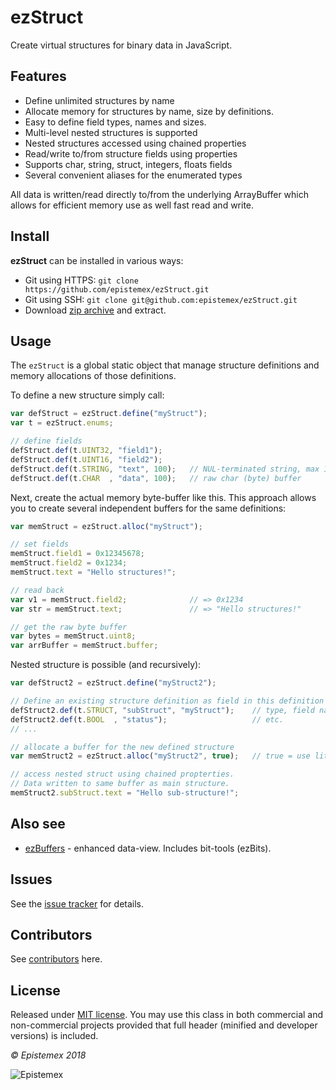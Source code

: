 ﻿ezStruct
======

Create virtual structures for binary data in JavaScript.


Features
--------
- Define unlimited structures by name
- Allocate memory for structures by name, size by definitions.
- Easy to define field types, names and sizes.
- Multi-level nested structures is supported
- Nested structures accessed using chained properties
- Read/write to/from structure fields using properties
- Supports char, string, struct, integers, floats fields
- Several convenient aliases for the enumerated types

All data is written/read directly to/from the underlying ArrayBuffer
which allows for efficient memory use as well fast read and write.


Install
-------
**ezStruct** can be installed in various ways:

- Git using HTTPS: `git clone https://github.com/epistemex/ezStruct.git`
- Git using SSH: `git clone git@github.com:epistemex/ezStruct.git`
- Download [zip archive](https://github.com/epistemex/ezStruct/archive/master.zip) and extract.


Usage
-----
The `ezStruct` is a global static object that manage structure definitions
and memory allocations of those definitions.

To define a new structure simply call:
```javascript
var defStruct = ezStruct.define("myStruct");
var t = ezStruct.enums;

// define fields
defStruct.def(t.UINT32, "field1");
defStruct.def(t.UINT16, "field2");
defStruct.def(t.STRING, "text", 100);   // NUL-terminated string, max 100 bytes
defStruct.def(t.CHAR  , "data", 100);   // raw char (byte) buffer
```

Next, create the actual memory byte-buffer like this. This approach
allows you to create several independent buffers for the same definitions:
```javascript
var memStruct = ezStruct.alloc("myStruct");

// set fields
memStruct.field1 = 0x12345678;
memStruct.field2 = 0x1234;
memStruct.text = "Hello structures!";

// read back
var v1 = memStruct.field2;              // => 0x1234
var str = memStruct.text;               // => "Hello structures!"

// get the raw byte buffer
var bytes = memStruct.uint8;
var arrBuffer = memStruct.buffer;
```

Nested structure is possible (and recursively):
```javascript
var defStruct2 = ezStruct.define("myStruct2");

// Define an existing structure definition as field in this definition
defStruct2.def(t.STRUCT, "subStruct", "myStruct");    // type, field name, def. name
defStruct2.def(t.BOOL  , "status");                   // etc.
// ...

// allocate a buffer for the new defined structure
var memStruct2 = ezStruct.alloc("myStruct2", true);   // true = use little-endian

// access nested struct using chained propterties.
// Data written to same buffer as main structure.
memStruct2.subStruct.text = "Hello sub-structure!";
```


Also see
--------

- [ezBuffers](https://github.com/epistemex/ezBuffer) - enhanced data-view. Includes bit-tools (ezBits).


Issues
------

See the [issue tracker](https://github.com/epistemex/ezStruct/issues) for details.


Contributors
------------

See [contributors](https://github.com/epistemex/ezStruct/graphs/master) here.


License
-------

Released under [MIT license](http://choosealicense.com/licenses/mit/). You may use this class in both commercial and non-commercial projects provided that full header (minified and developer versions) is included.


*&copy; Epistemex 2018*

![Epistemex](https://i.imgur.com/GP6Q3v8.png)
